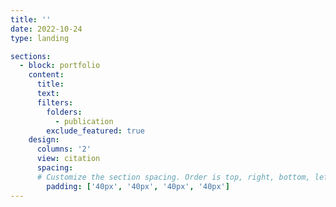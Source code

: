```yaml
---
title: ''
date: 2022-10-24
type: landing

sections:
  - block: portfolio
    content:
      title: 
      text: 
      filters:
        folders:
          - publication
        exclude_featured: true
    design:
      columns: '2'
      view: citation
      spacing:
      # Customize the section spacing. Order is top, right, bottom, left.
        padding: ['40px', '40px', '40px', '40px']
---
```

